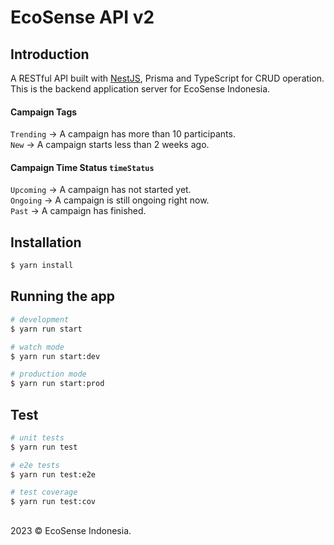 # EcoSense API v2

## Introduction

A RESTful API built with [NestJS](https://github.com/nestjs/nest), Prisma and TypeScript for CRUD operation.\
This is the backend application server for EcoSense Indonesia.

#### Campaign Tags

`Trending` &#8594; A campaign has more than 10 participants.\
`New` &#8594; A campaign starts less than 2 weeks ago.

#### Campaign Time Status `timeStatus`

`Upcoming` &#8594; A campaign has not started yet.\
`Ongoing` &#8594; A campaign is still ongoing right now.\
`Past` &#8594; A campaign has finished.

## Installation

```bash
$ yarn install
```

## Running the app

```bash
# development
$ yarn run start

# watch mode
$ yarn run start:dev

# production mode
$ yarn run start:prod
```

## Test

```bash
# unit tests
$ yarn run test

# e2e tests
$ yarn run test:e2e

# test coverage
$ yarn run test:cov
```

##

2023 &#169; EcoSense Indonesia.
